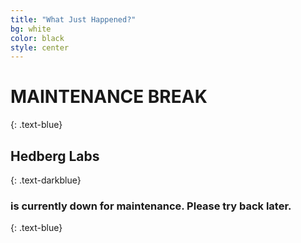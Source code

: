 ```yaml
---
title: "What Just Happened?"
bg: white
color: black
style: center
---
```


# MAINTENANCE BREAK
{: .text-blue}

<span class="fa-stack" style="font-size:150px;">
  <i class="fa fa-circle fa-stack-2x text-white"></i>
  <i class="fa fa-wrench fa-stack-1x"></i>
</span>

## Hedberg Labs 
{: .text-darkblue}

### is currently down for maintenance. Please try back later.
{: .text-blue}

